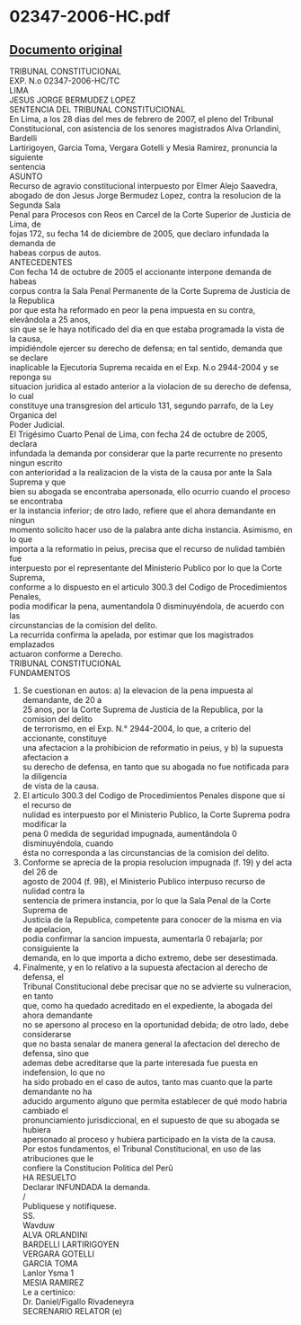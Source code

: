 
02347-2006-HC.pdf
=================
  
[Documento original](https://tc.gob.pe/jurisprudencia/2007/02347-2006-HC.pdf)  
---  
TRIBUNAL CONSTITUCIONAL  
EXP. N.o 02347-2006-HC/TC  
LIMA  
JESUS JORGE BERMUDEZ LOPEZ  
SENTENCIA DEL TRIBUNAL CONSTITUCIONAL  
En Lima, a los 28 dias del mes de febrero de 2007, el pleno del Tribunal  
Constitucional, con asistencia de los senores magistrados Alva Orlandini, Bardelli  
Lartirigoyen, Garcia Toma, Vergara Gotelli y Mesia Ramirez, pronuncia la siguiente  
sentencia  
ASUNTO  
Recurso de agravio constitucional interpuesto por Elmer Alejo Saavedra,  
abogado de don Jesus Jorge Bermudez Lopez, contra la resolucion de la Segunda Sala  
Penal para Procesos con Reos en Carcel de la Corte Superior de Justicia de Lima, de  
fojas 172, su fecha 14 de diciembre de 2005, que declaro infundada la demanda de  
habeas corpus de autos.  
ANTECEDENTES  
Con fecha 14 de octubre de 2005 el accionante interpone demanda de habeas  
corpus contra la Sala Penal Permanente de la Corte Suprema de Justicia de la Republica  
por que esta ha reformado en peor la pena impuesta en su contra, elevândola a 25 anos,  
sin que se le haya notificado del dia en que estaba programada la vista de la causa,  
impidiéndole ejercer su derecho de defensa; en tal sentido, demanda que se declare  
inaplicable la Ejecutoria Suprema recaida en el Exp. N.o 2944-2004 y se reponga su  
situacion juridica al estado anterior a la violacion de su derecho de defensa, lo cual  
constituye una transgresion del articulo 131, segundo parrafo, de la Ley Organica del  
Poder Judicial.  
El Trigésimo Cuarto Penal de Lima, con fecha 24 de octubre de 2005, declara  
infundada la demanda por considerar que la parte recurrente no presento ningun escrito  
con anterioridad a la realizacion de la vista de la causa por ante la Sala Suprema y que  
bien su abogada se encontraba apersonada, ello ocurrio cuando el proceso se encontraba  
er la instancia inferior; de otro lado, refiere que el ahora demandante en ningun  
momento solicito hacer uso de la palabra ante dicha instancia. Asimismo, en lo que  
importa a la reformatio in peius, precisa que el recurso de nulidad también fue  
interpuesto por el representante del Ministerio Publico por lo que la Corte Suprema,  
conforme a lo dispuesto en el articulo 300.3 del Codigo de Procedimientos Penales,  
podia modificar la pena, aumentandola 0 disminuyéndola, de acuerdo con las  
circunstancias de la comision del delito.  
La recurrida confirma la apelada, por estimar que los magistrados emplazados  
actuaron conforme a Derecho.  
TRIBUNAL CONSTITUCIONAL  
FUNDAMENTOS  
1. Se cuestionan en autos: a) la elevacion de la pena impuesta al demandante, de 20 a  
25 anos, por la Corte Suprema de Justicia de la Republica, por la comision del delito  
de terrorismo, en el Exp. N.° 2944-2004, lo que, a criterio del accionante, constituye  
una afectacion a la prohibicion de reformatio in peius, y b) la supuesta afectacion a  
su derecho de defensa, en tanto que su abogada no fue notificada para la diligencia  
de vista de la causa.  
2. El articulo 300.3 del Codigo de Procedimientos Penales dispone que si el recurso de  
nulidad es interpuesto por el Ministerio Publico, la Corte Suprema podra modificar la  
pena 0 medida de seguridad impugnada, aumentândola 0 disminuyéndola, cuando  
ésta no corresponda a las circunstancias de la comision del delito.  
3. Conforme se aprecia de la propia resolucion impugnada (f. 19) y del acta del 26 de  
agosto de 2004 (f. 98), el Ministerio Publico interpuso recurso de nulidad contra la  
sentencia de primera instancia, por lo que la Sala Penal de la Corte Suprema de  
Justicia de la Republica, competente para conocer de la misma en via de apelacion,  
podia confirmar la sancion impuesta, aumentarla 0 rebajarla; por consiguiente la  
demanda, en lo que importa a dicho extremo, debe ser desestimada.  
4. Finalmente, y en lo relativo a la supuesta afectacion al derecho de defensa, el  
Tribunal Constitucional debe precisar que no se advierte su vulneracion, en tanto  
que, como ha quedado acreditado en el expediente, la abogada del ahora demandante  
no se apersono al proceso en la oportunidad debida; de otro lado, debe considerarse  
que no basta senalar de manera general la afectacion del derecho de defensa, sino que  
ademas debe acreditarse que la parte interesada fue puesta en indefension, lo que no  
ha sido probado en el caso de autos, tanto mas cuanto que la parte demandante no ha  
aducido argumento alguno que permita establecer de qué modo habria cambiado el  
pronunciamiento jurisdiccional, en el supuesto de que su abogada se hubiera  
apersonado al proceso y hubiera participado en la vista de la causa.  
Por estos fundamentos, el Tribunal Constitucional, en uso de las atribuciones que le  
confiere la Constitucion Politica del Perû  
HA RESUELTO  
Declarar INFUNDADA la demanda.  
/  
Publiquese y notifiquese.  
SS.  
Wavduw  
ALVA ORLANDINI  
BARDELLI LARTIRIGOYEN  
VERGARA GOTELLI  
GARCIA TOMA  
Lanlor Ysma 1  
MESIA RAMIREZ  
Le a certinico:  
Dr. Daniel/Figallo Rivadeneyra  
SECRENARIO RELATOR (e)